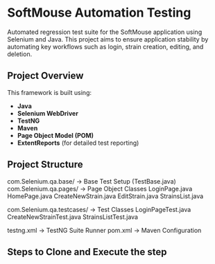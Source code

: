 #  SoftMouse Automation Testing

Automated regression test suite for the SoftMouse application using Selenium and Java. This project aims to ensure application stability by automating key workflows 
such as login, strain creation, editing, and deletion.


## Project Overview

This framework is built using:
- **Java**
- **Selenium WebDriver**
- **TestNG**
- **Maven**
- **Page Object Model (POM)**
- **ExtentReports** (for detailed test reporting)

##  Project Structure
com.Selenium.qa.base/ → Base Test Setup (TestBase.java)
com.Selenium.qa.pages/ → Page Object Classes
LoginPage.java
HomePage.java
CreateNewStrain.java
EditStrain.java
StrainsList.java

com.Selenium.qa.testcases/ → Test Classes
LoginPageTest.java
CreateNewStrainTest.java
StrainsListTest.java

testng.xml → TestNG Suite Runner
pom.xml → Maven Configuration


## Steps to Clone and Execute the step 

